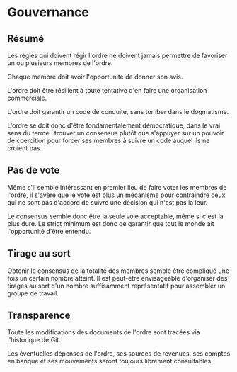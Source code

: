 # Gouvernance

## Résumé

Les règles qui doivent régir l'ordre ne doivent jamais permettre de favoriser un ou plusieurs membres de l'ordre.

Chaque membre doit avoir l'opportunité de donner son avis.

L'ordre doit être résilient à toute tentative d'en faire une organisation commerciale.

L'ordre doit garantir un code de conduite, sans tomber dans le dogmatisme.

L'ordre se doit donc d'être fondamentalement démocratique, dans le vrai sens du terme : trouver un consensus plutôt que s'appuyer sur un pouvoir de coercition pour forcer ses membres à suivre un code auquel ils ne croient pas.


## Pas de vote

Même s'il semble intéressant en premier lieu de faire voter les membres de l'ordre, il s'avère que le vote est plus un mécanisme pour contraindre ceux qui ne sont pas d'accord de suivre une décision qui n'est pas la leur.

Le consensus semble donc être la seule voie acceptable, même si c'est la plus dure. Le strict minimum est donc de garantir que tout le monde ait l'opportunité d'être entendu.

## Tirage au sort

Obtenir le consensus de la totalité des membres semble être compliqué une fois un certain nombre atteint. Il est peut-être envisageable d'organiser des tirages au sort d'un nombre suffisamment représentatif pour assembler un groupe de travail.

## Transparence

Toute les modifications des documents de l'ordre sont tracées via l'historique de Git.

Les éventuelles dépenses de l'ordre, ses sources de revenues, ses comptes en banque et ses mouvements seront toujours librement consultables.
